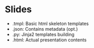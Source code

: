Slides
======

* .tmpl: Basic html skeleton templates
* .json: Contains metadata (opt.)
* .py: Jinja2 templates building
* .html: Actual presentation contents
